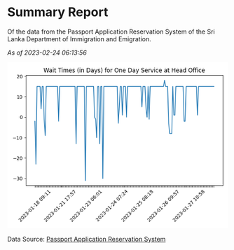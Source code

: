 # Summary Report

Of the data from the Passport Application Reservation System of the Sri Lanka Department of Immigration and Emigration.

*As of 2023-02-24 06:13:56*

![Wait Time Chart](summary.wait_time_chart.png)

Data Source: [Passport Application Reservation System](https://eservices.immigration.gov.lk:8443/appointment/pages/reservationApplication.xhtml)